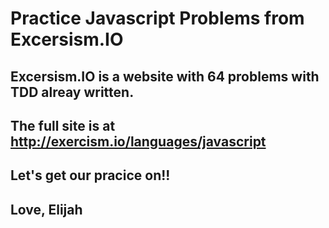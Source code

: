 # Practice Javascript Problems from Excersism.IO

## Excersism.IO is a website with 64 problems with TDD alreay written.

## The full site is at http://exercism.io/languages/javascript

## Let's get our pracice on!!

## Love, Elijah
